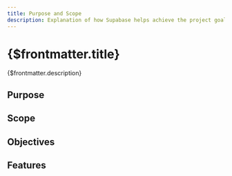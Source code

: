 ```yaml
---
title: Purpose and Scope
description: Explanation of how Supabase helps achieve the project goals and the benefits it offers to developers.
---
```


# {$frontmatter.title}

{$frontmatter.description}

## Purpose

## Scope

## Objectives

## Features
